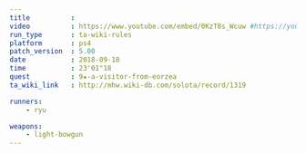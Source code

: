 ```yaml
---
title          :
video          : https://www.youtube.com/embed/0KzT8s_Wcuw #https://youtu.be/0KzT8s_Wcuw
run_type       : ta-wiki-rules
platform       : ps4
patch_version  : 5.00
date           : 2018-09-18
time           : 23'01"18
quest          : 9★-a-visitor-from-eorzea
ta_wiki_link   : http://mhw.wiki-db.com/solota/record/1319

runners:
    - ryu

weapons:
    - light-bowgun
---
```

